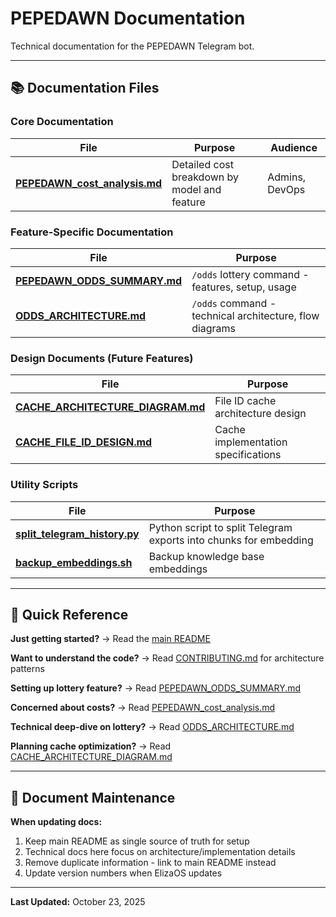 # PEPEDAWN Documentation

Technical documentation for the PEPEDAWN Telegram bot.

---

## 📚 Documentation Files

### Core Documentation

| File | Purpose | Audience |
|------|---------|----------|
| **[PEPEDAWN_cost_analysis.md](PEPEDAWN_cost_analysis.md)** | Detailed cost breakdown by model and feature | Admins, DevOps |

### Feature-Specific Documentation

| File | Purpose |
|------|---------|
| **[PEPEDAWN_ODDS_SUMMARY.md](PEPEDAWN_ODDS_SUMMARY.md)** | `/odds` lottery command - features, setup, usage |
| **[ODDS_ARCHITECTURE.md](ODDS_ARCHITECTURE.md)** | `/odds` command - technical architecture, flow diagrams |

### Design Documents (Future Features)

| File | Purpose |
|------|---------|
| **[CACHE_ARCHITECTURE_DIAGRAM.md](CACHE_ARCHITECTURE_DIAGRAM.md)** | File ID cache architecture design |
| **[CACHE_FILE_ID_DESIGN.md](CACHE_FILE_ID_DESIGN.md)** | Cache implementation specifications |

### Utility Scripts

| File | Purpose |
|------|---------|
| **[split_telegram_history.py](split_telegram_history.py)** | Python script to split Telegram exports into chunks for embedding |
| **[backup_embeddings.sh](backup_embeddings.sh)** | Backup knowledge base embeddings |

---

## 📖 Quick Reference

**Just getting started?**
→ Read the [main README](../../README.md)

**Want to understand the code?**
→ Read [CONTRIBUTING.md](../../CONTRIBUTING.md) for architecture patterns

**Setting up lottery feature?**
→ Read [PEPEDAWN_ODDS_SUMMARY.md](PEPEDAWN_ODDS_SUMMARY.md)

**Concerned about costs?**
→ Read [PEPEDAWN_cost_analysis.md](PEPEDAWN_cost_analysis.md)

**Technical deep-dive on lottery?**
→ Read [ODDS_ARCHITECTURE.md](ODDS_ARCHITECTURE.md)

**Planning cache optimization?**
→ Read [CACHE_ARCHITECTURE_DIAGRAM.md](CACHE_ARCHITECTURE_DIAGRAM.md)

---

## 🔄 Document Maintenance

**When updating docs:**
1. Keep main README as single source of truth for setup
2. Technical docs here focus on architecture/implementation details
3. Remove duplicate information - link to main README instead
4. Update version numbers when ElizaOS updates

---

**Last Updated:** October 23, 2025

